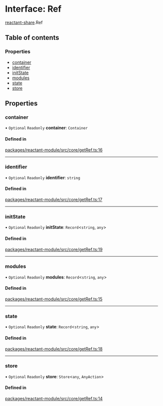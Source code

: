 # Interface: Ref

[reactant-share](../modules/reactant_share.md).Ref

## Table of contents

### Properties

- [container](reactant_share.Ref.md#container)
- [identifier](reactant_share.Ref.md#identifier)
- [initState](reactant_share.Ref.md#initstate)
- [modules](reactant_share.Ref.md#modules)
- [state](reactant_share.Ref.md#state)
- [store](reactant_share.Ref.md#store)

## Properties

### container

• `Optional` `Readonly` **container**: `Container`

#### Defined in

[packages/reactant-module/src/core/getRef.ts:16](https://github.com/unadlib/reactant/blob/f66dad8a/packages/reactant-module/src/core/getRef.ts#L16)

___

### identifier

• `Optional` `Readonly` **identifier**: `string`

#### Defined in

[packages/reactant-module/src/core/getRef.ts:17](https://github.com/unadlib/reactant/blob/f66dad8a/packages/reactant-module/src/core/getRef.ts#L17)

___

### initState

• `Optional` `Readonly` **initState**: `Record`<`string`, `any`\>

#### Defined in

[packages/reactant-module/src/core/getRef.ts:19](https://github.com/unadlib/reactant/blob/f66dad8a/packages/reactant-module/src/core/getRef.ts#L19)

___

### modules

• `Optional` `Readonly` **modules**: `Record`<`string`, `any`\>

#### Defined in

[packages/reactant-module/src/core/getRef.ts:15](https://github.com/unadlib/reactant/blob/f66dad8a/packages/reactant-module/src/core/getRef.ts#L15)

___

### state

• `Optional` `Readonly` **state**: `Record`<`string`, `any`\>

#### Defined in

[packages/reactant-module/src/core/getRef.ts:18](https://github.com/unadlib/reactant/blob/f66dad8a/packages/reactant-module/src/core/getRef.ts#L18)

___

### store

• `Optional` `Readonly` **store**: `Store`<`any`, `AnyAction`\>

#### Defined in

[packages/reactant-module/src/core/getRef.ts:14](https://github.com/unadlib/reactant/blob/f66dad8a/packages/reactant-module/src/core/getRef.ts#L14)
